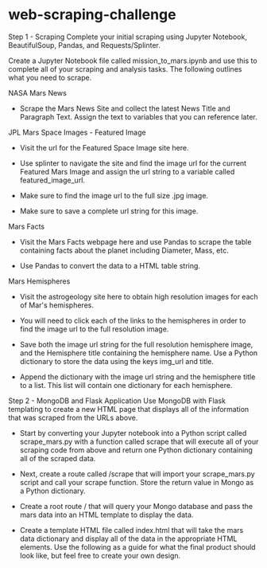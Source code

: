 # web-scraping-challenge

Step 1 - Scraping
Complete your initial scraping using Jupyter Notebook, BeautifulSoup, Pandas, and Requests/Splinter.

Create a Jupyter Notebook file called mission_to_mars.ipynb and use this to complete all of your scraping and analysis tasks. The following outlines what you need to scrape.

NASA Mars News

 - Scrape the Mars News Site and collect the latest News Title and Paragraph Text. Assign the text to variables that you can reference later.

JPL Mars Space Images - Featured Image

 - Visit the url for the Featured Space Image site here.

 - Use splinter to navigate the site and find the image url for the current Featured Mars Image and assign the url string to a variable called featured_image_url.

 - Make sure to find the image url to the full size .jpg image.

 - Make sure to save a complete url string for this image.

Mars Facts

 - Visit the Mars Facts webpage here and use Pandas to scrape the table containing facts about the planet including Diameter, Mass, etc.

 - Use Pandas to convert the data to a HTML table string.



Mars Hemispheres

 - Visit the astrogeology site here to obtain high resolution images for each of Mar's hemispheres.

 - You will need to click each of the links to the hemispheres in order to find the image url to the full resolution image.

 - Save both the image url string for the full resolution hemisphere image, and the Hemisphere title containing the hemisphere name. Use a Python dictionary to store the data using the keys img_url and title.

 - Append the dictionary with the image url string and the hemisphere title to a list. This list will contain one dictionary for each hemisphere.


Step 2 - MongoDB and Flask Application
Use MongoDB with Flask templating to create a new HTML page that displays all of the information that was scraped from the URLs above.

 - Start by converting your Jupyter notebook into a Python script called scrape_mars.py with a function called scrape that will execute all of your scraping code from above and return one Python dictionary containing all of the scraped data.

 - Next, create a route called /scrape that will import your scrape_mars.py script and call your scrape function.  Store the return value in Mongo as a Python dictionary.

 - Create a root route / that will query your Mongo database and pass the mars data into an HTML template to display the data.

 - Create a template HTML file called index.html that will take the mars data dictionary and display all of the data in the appropriate HTML elements. Use the following as a guide for what the final product should look like, but feel free to create your own design.





